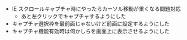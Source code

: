 * IE スクロールキャプチャ時にやったらカーソル移動が重くなる問題対応
    * あと左クリックでキャプチャするようにした
* キャプチャ選択枠を最前面じゃないけど前面に設定するようにした
* キャプチャ機能有効時は何かしらを画面上に表示させるようにした

